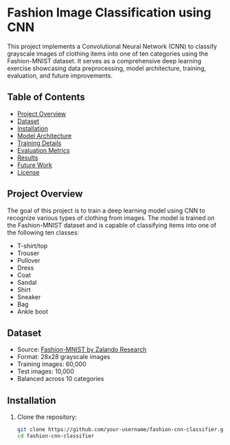 # Fashion Image Classification using CNN

This project implements a Convolutional Neural Network (CNN) to classify grayscale images of clothing items into one of ten categories using the Fashion-MNIST dataset. It serves as a comprehensive deep learning exercise showcasing data preprocessing, model architecture, training, evaluation, and future improvements.

## Table of Contents

- [Project Overview](#project-overview)
- [Dataset](#dataset)
- [Installation](#installation)
- [Model Architecture](#model-architecture)
- [Training Details](#training-details)
- [Evaluation Metrics](#evaluation-metrics)
- [Results](#results)
- [Future Work](#future-work)
- [License](#license)

## Project Overview

The goal of this project is to train a deep learning model using CNN to recognize various types of clothing from images. The model is trained on the Fashion-MNIST dataset and is capable of classifying items into one of the following ten classes:

- T-shirt/top
- Trouser
- Pullover
- Dress
- Coat
- Sandal
- Shirt
- Sneaker
- Bag
- Ankle boot

## Dataset

- Source: [Fashion-MNIST by Zalando Research](https://github.com/zalandoresearch/fashion-mnist)
- Format: 28x28 grayscale images
- Training images: 60,000
- Test images: 10,000
- Balanced across 10 categories

## Installation

1. Clone the repository:
   ```bash
   git clone https://github.com/your-username/fashion-cnn-classifier.git
   cd fashion-cnn-classifier

